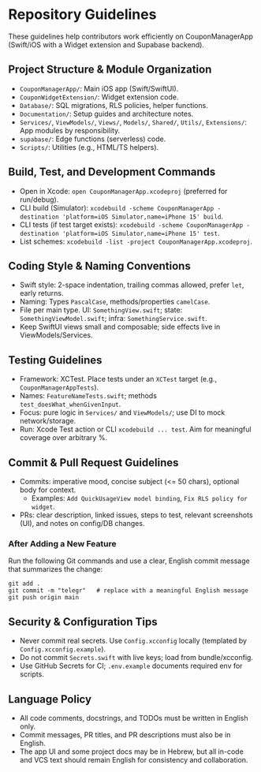 # Repository Guidelines

These guidelines help contributors work efficiently on CouponManagerApp (Swift/iOS with a Widget extension and Supabase backend).

## Project Structure & Module Organization
- `CouponManagerApp/`: Main iOS app (Swift/SwiftUI).
- `CouponWidgetExtension/`: Widget extension code.
- `Database/`: SQL migrations, RLS policies, helper functions.
- `Documentation/`: Setup guides and architecture notes.
- `Services/`, `ViewModels/`, `Views/`, `Models/`, `Shared/`, `Utils/`, `Extensions/`: App modules by responsibility.
- `supabase/`: Edge functions (serverless) code.
- `Scripts/`: Utilities (e.g., HTML/TS helpers).

## Build, Test, and Development Commands
- Open in Xcode: `open CouponManagerApp.xcodeproj` (preferred for run/debug).
- CLI build (Simulator): `xcodebuild -scheme CouponManagerApp -destination 'platform=iOS Simulator,name=iPhone 15' build`.
- CLI tests (if test target exists): `xcodebuild -scheme CouponManagerApp -destination 'platform=iOS Simulator,name=iPhone 15' test`.
- List schemes: `xcodebuild -list -project CouponManagerApp.xcodeproj`.

## Coding Style & Naming Conventions
- Swift style: 2-space indentation, trailing commas allowed, prefer `let`, early returns.
- Naming: Types `PascalCase`, methods/properties `camelCase`.
- File per main type. UI: `SomethingView.swift`; state: `SomethingViewModel.swift`; infra: `SomethingService.swift`.
- Keep SwiftUI views small and composable; side effects live in ViewModels/Services.

## Testing Guidelines
- Framework: XCTest. Place tests under an `XCTest` target (e.g., `CouponManagerAppTests`).
- Names: `FeatureNameTests.swift`; methods `test_doesWhat_whenGivenInput`.
- Focus: pure logic in `Services/` and `ViewModels/`; use DI to mock network/storage.
- Run: Xcode Test action or CLI `xcodebuild ... test`. Aim for meaningful coverage over arbitrary %.

## Commit & Pull Request Guidelines
- Commits: imperative mood, concise subject (<= 50 chars), optional body for context.
  - Examples: `Add QuickUsageView model binding`, `Fix RLS policy for widget`.
- PRs: clear description, linked issues, steps to test, relevant screenshots (UI), and notes on config/DB changes.

### After Adding a New Feature
Run the following Git commands and use a clear, English commit message that summarizes the change:

```
git add .
git commit -m "telegr"   # replace with a meaningful English message
git push origin main
```

## Security & Configuration Tips
- Never commit real secrets. Use `Config.xcconfig` locally (templated by `Config.xcconfig.example`).
- Do not commit `Secrets.swift` with live keys; load from bundle/xcconfig.
- Use GitHub Secrets for CI; `.env.example` documents required env for scripts.

## Language Policy
- All code comments, docstrings, and TODOs must be written in English only.
- Commit messages, PR titles, and PR descriptions must also be in English.
- The app UI and some project docs may be in Hebrew, but all in-code and VCS text should remain English for consistency and collaboration.
